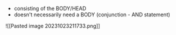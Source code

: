 - consisting of the BODY/HEAD
- doesn't necessarily need a BODY (conjunction - AND statement)

![[Pasted image 20231023211733.png]]